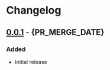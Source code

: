 # Changelog

<!-- https://keepachangelog.com/ -->

<!-- ## [1.0.0][1.0.0] - {PR_MERGE_DATE}

### Added

-   TODO

### Changed

-   TODO

### Deprecated

-   TODO

### Removed

-   TODO

### Fixed

-   TODO

### Security

-   TODO -->

## [0.0.1][0.0.1] - {PR_MERGE_DATE}

### Added

-   Initial release

[0.0.1]: https://github.com/bradgarropy/raycast-go-links/releases/tag/v0.0.1
